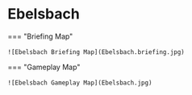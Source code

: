 # Ebelsbach

=== "Briefing Map"

    ![Ebelsbach Briefing Map](Ebelsbach.briefing.jpg)

=== "Gameplay Map"

    ![Ebelsbach Gameplay Map](Ebelsbach.jpg)
